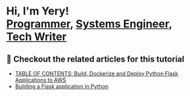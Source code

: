 # Hi, I'm Yery! <br/><a href="https://github.com/YeryODell">Programmer</a>, <a href="https://www.linkedin.com/in/yery-odell-a0a58355/">Systems Engineer</a>, <a href="https://medium.com/@yery.odell">Tech Writer</a>


## 📰 Checkout the related articles for this tutorial

- [TABLE OF CONTENTS: Build, Dockerize and Deploy Python Flask Applications to AWS](https://medium.com/it-professional-development/build-dockerize-and-deploy-python-flask-applications-to-aws-a20b832392bd)
- [Building a Flask application in Python](https://medium.com/@yery.odell/building-a-flask-application-in-python-731bd520b1f1)

